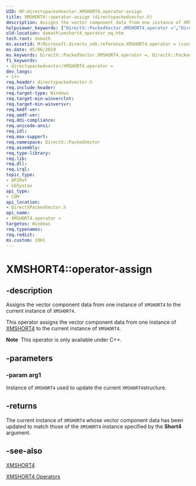 ```yaml
---
UID: NF:directxpackedvector.XMSHORT4.operator-assign
title: XMSHORT4::operator-assign (directxpackedvector.h)
description: Assigns the vector component data from one instance of XMSHORT4 to the current instance of XMSHORT4.helpviewer_keywords: ["DirectX::PackedVector.XMSHORT4.operator =","DirectX::PackedVector::XMSHORT4::operator =","XMSHORT4 structure [DirectX Math Support APIs]","operator = method","XMSHORT4.operator =","XMSHORT4.operator-assign","XMSHORT4.operator=","XMSHORT4::operator-assign","XMSHORT4::operator=","dxmath.xmshort4_operator_eq","operator = method [DirectX Math Support APIs]","operator = method [DirectX Math Support APIs]","XMSHORT4 structure","operator="]
old-location: dxmath\xmshort4_operator_eq.htm
tech.root: dxmath
ms.assetid: M:Microsoft.directx_sdk.reference.XMSHORT4.operator = (const XMSHORT4)
ms.date: 05/06/2019
ms.keywords: DirectX::PackedVector.XMSHORT4.operator =, DirectX::PackedVector::XMSHORT4::operator =, XMSHORT4 structure [DirectX Math Support APIs],operator = method, XMSHORT4.operator =, XMSHORT4.operator-assign, XMSHORT4.operator=, XMSHORT4::operator-assign, XMSHORT4::operator=, dxmath.xmshort4_operator_eq, operator = method [DirectX Math Support APIs], operator = method [DirectX Math Support APIs],XMSHORT4 structure, operator=
f1_keywords:
- directxpackedvector/XMSHORT4.operator =
dev_langs:
- c++
req.header: directxpackedvector.h
req.include-header: 
req.target-type: Windows
req.target-min-winverclnt: 
req.target-min-winversvr: 
req.kmdf-ver: 
req.umdf-ver: 
req.ddi-compliance: 
req.unicode-ansi: 
req.idl: 
req.max-support: 
req.namespace: DirectX::PackedVector
req.assembly: 
req.type-library: 
req.lib: 
req.dll: 
req.irql: 
topic_type:
- APIRef
- kbSyntax
api_type:
- COM
api_location:
- DirectXPackedVector.h
api_name:
- XMSHORT4.operator =
targetos: Windows
req.typenames: 
req.redist: 
ms.custom: 19H1
---
```


# XMSHORT4::operator-assign

## -description

Assigns the vector component data from one instance of <code>XMSHORT4</code> to the current instance of <code>XMSHORT4</code>.

This operator assigns the vector component data from one instance of <a href="https://msdn.microsoft.com/49DAD98F-14D6-45B9-9D30-0EC553BB32EF">XMSHORT4</a> to the current instance of <code>XMSHORT4</code>.

<div class="alert"><b>Note</b>  This operator is only available under C++.</div>

## -parameters

### -param arg1

Instance of <code>XMSHORT4</code> used to update the current <code>XMSHORT4</code>structure.

## -returns

The current instance of <code>XMSHORT4</code> whose vector component data has been updated to match those of the <code>XMSHORT4</code> instance specified by the <b>Short4</b> argument.

## -see-also

<a href="https://msdn.microsoft.com/49DAD98F-14D6-45B9-9D30-0EC553BB32EF">XMSHORT4</a>

<a href="https://msdn.microsoft.com/b57fbd3a-a483-44fe-8604-28dd50e92f8e">XMSHORT4 Operators</a>
